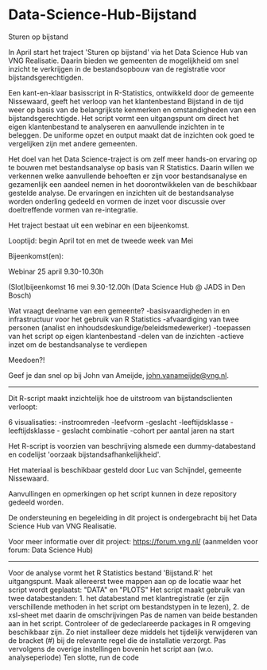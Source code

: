 # Data-Science-Hub-Bijstand
Sturen op bijstand


In April start het traject 'Sturen op bijstand' via het Data Science Hub van VNG Realisatie. Daarin bieden we gemeenten de mogelijkheid om snel inzicht te verkrijgen in de bestandsopbouw van de registratie voor bijstandsgerechtigden.

 

Een kant-en-klaar basisscript in R-Statistics, ontwikkeld door de gemeente Nissewaard, geeft het verloop van het klantenbestand Bijstand in de tijd weer op basis van de belangrijkste kenmerken en omstandigheden van een bijstandsgerechtigde. Het script vormt een uitgangspunt om direct het eigen klantenbestand te analyseren en aanvullende inzichten in te beleggen. De uniforme opzet en output maakt dat de inzichten ook goed te vergelijken zijn met andere gemeenten.

 

Het doel van het Data Science-traject is om zelf meer hands-on ervaring op te bouwen met bestandsanalyse op basis van R Statistics. Daarin willen we verkennen welke aanvullende behoeften er zijn voor bestandsanalyse en gezamenlijk een aandeel nemen in het doorontwikkelen van de beschikbaar gestelde analyse. De ervaringen en inzichten uit de bestandsanalyse worden onderling gedeeld en vormen de inzet voor discussie over doeltreffende vormen van re-integratie.

 

Het traject bestaat uit een webinar en een bijeenkomst.

 

Looptijd: begin April tot en met de tweede week van Mei

Bijeenkomst(en):

Webinar 25 april 9.30-10.30h

(Slot)bijeenkomst 16 mei 9.30-12.00h (Data Science Hub @ JADS in Den Bosch)


Wat vraagt deelname van een gemeente?
-basisvaardigheden in en infrastructuur voor het gebruik van R Statistics
-afvaardiging van twee personen (analist en inhoudsdeskundige/beleidsmedewerker)
-toepassen van het script op eigen klantenbestand
-delen van de inzichten
-actieve inzet om de bestandsanalyse te verdiepen

 

Meedoen?!

Geef je dan snel op bij John van Ameijde, john.vanameijde@vng.nl.



_________________________________________________________________________________________________________________________________


Dit R-script maakt inzichtelijk hoe de uitstroom van bijstandsclienten verloopt:

6 visualisaties:
-instroomreden
-leefvorm
-geslacht 
-leeftijdsklasse 
-leeftijdsklasse - geslacht combinatie 
-cohort per aantal jaren na start 

Het R-script is voorzien van beschrijving alsmede een dummy-databestand en codelijst 'oorzaak bijstandsafhankelijkheid'. 

Het materiaal is beschikbaar gesteld door Luc van Schijndel, gemeente Nissewaard.

Aanvullingen en opmerkingen op het script kunnen in deze repository gedeeld worden.

De ondersteuning en begeleiding in dit project is ondergebracht bij het Data Science Hub van VNG Realisatie.

Voor meer informatie over dit project: https://forum.vng.nl/ (aanmelden voor forum: Data Science Hub)


_________________________________________________________________________________________________________________________________


Voor de analyse vormt het R Statistics bestand 'Bijstand.R' het uitgangspunt.
Maak allereerst twee mappen aan op de locatie waar het script wordt geplaatst:
"DATA" en "PLOTS"
Het script maakt gebruik van twee databestanden: 1. het databestand met klantregistratie (er zijn verschillende methoden in het script om bestandstypen in te lezen),
 2. de xsl-sheet met daarin de omschrijvingen
Pas de namen van beide bestanden aan in het script. 
Controleer of de gedeclareerde packages in R omgeving beschikbaar zijn. Zo niet installeer deze middels het tijdelijk verwijderen van de bracket (#) bij
de relevante regel die de installatie verzorgt.
Pas vervolgens de overige instellingen bovenin het script aan (w.o. analyseperiode)
Ten slotte, run de code  

